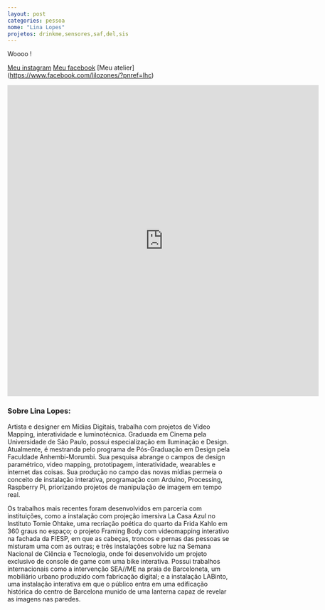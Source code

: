 ```yaml
---
layout: post
categories: pessoa
nome: "Lina Lopes"
projetos: drinkme,sensores,saf,del,sis
---
```


Woooo !

[Meu instagram](https://www.instagram.com/lilo.zone/)
[Meu facebook](https://www.facebook.com/senhoritalina)
[Meu atelier] (https://www.facebook.com/lilozones/?pnref=lhc)

<iframe width="700" height="700" src="https://scontent.fsdu3-1.fna.fbcdn.net/t31.0-8/13582091_10206767207162234_4304682321614152599_o.jpg" frameborder="0" allowfullscreen></iframe>

### Sobre Lina Lopes:
Artista e designer em Mídias Digitais, trabalha com projetos de Video Mapping, interatividade e luminotécnica. Graduada em Cinema pela Universidade de São Paulo, possui especialização em Iluminação e Design. Atualmente, é mestranda pelo programa de Pós-Graduação em Design pela Faculdade Anhembi-Morumbi. Sua pesquisa abrange o campos de design paramétrico, video mapping, prototipagem, interatividade, wearables e internet das coisas. Sua produção no campo das novas mídias permeia o conceito de instalação interativa, programação com Arduíno, Processing, Raspberry Pi, priorizando projetos de manipulação de imagem em tempo real.


Os trabalhos mais recentes foram desenvolvidos em parceria com instituições, como a instalação com projeção imersiva La Casa Azul no Instituto Tomie Ohtake, uma recriação poética do quarto da Frida Kahlo em 360 graus no espaço; o projeto Framing Body com videomapping interativo na fachada da FIESP, em que as cabeças, troncos e pernas das pessoas se misturam uma com as outras; e três instalações sobre luz na Semana Nacional de Ciência e Tecnologia, onde foi desenvolvido um projeto exclusivo de console de game com uma bike interativa. Possui trabalhos internacionais como a intervenção SEA//ME na praia de Barceloneta, um mobiliário urbano produzido com fabricação digital; e a instalação LABinto, uma instalação interativa em que o público entra em uma edificação histórica do centro de Barcelona munido de uma lanterna capaz de revelar as imagens nas paredes.
